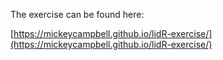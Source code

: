 The exercise can be found here:

[https://mickeycampbell.github.io/lidR-exercise/](https://mickeycampbell.github.io/lidR-exercise/)
